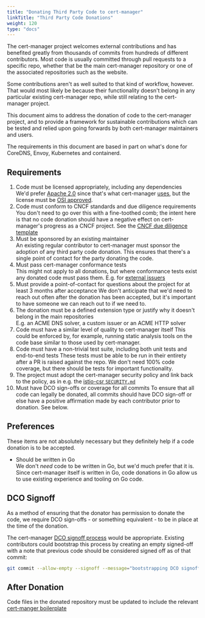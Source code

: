 ```yaml
---
title: "Donating Third Party Code to cert-manager"
linkTitle: "Third Party Code Donations"
weight: 120
type: "docs"
---
```


The cert-manager project welcomes external contributions and has benefited greatly from thousands
of commits from hundreds of different contributors. Most code is usually committed through pull
requests to a specific repo, whether that be the main cert-manager repository or one of the associated
repositories such as the website.

Some contributions aren't as well suited to that kind of workflow, however. That would most likely
be because their functionality doesn't belong in any particular existing cert-manager repo, while still
relating to the cert-manager project.

This document aims to address the donation of code to the cert-manager project, and to provide a
framework for sustainable contributions which can be tested and relied upon going forwards by both
cert-manager maintainers and users.

The requirements in this document are based in part on what's done for CoreDNS, Envoy, Kubernetes
and containerd.

## Requirements

1.  Code must be licensed appropriately, including any dependencies   
    We'd prefer [Apache 2.0](https://tldrlegal.com/license/apache-license-2.0-(apache-2.0)) since that's
    what cert-manager [uses](https://github.com/jetstack/cert-manager/blob/master/LICENSE), but the
    license must be [OSI approved](https://opensource.org/licenses).
2.  Code must conform to CNCF standards and due diligence requirements   
    You don't need to go over this with a fine-toothed comb; the intent here is that no code donation
    should have a negative effect on cert-manager's progress as a CNCF project. See the
    [CNCF due diligence template](https://github.com/cncf/toc/blob/main/process/dd-review-template.md)
3.  Must be sponsored by an existing maintainer   
    An existing regular contributor to cert-manager must sponsor the adoption of any third party code
    donation. This ensures that there's a single point of contact for the party donating the code.
4.  Must pass cert-manager conformance tests   
    This might not apply to all donations, but where conformance tests exist any donated code must
    pass them. E.g. for [external issuers](https://github.com/jetstack/cert-manager/blob/dffbf391dbb0fc6c1cfea62e561a9c6f54362ab0/test/e2e/suite/conformance/certificates/external/external.go#L41-L62)
5.  Must provide a point-of-contact for questions about the project for at least 3 months after acceptance
    We don't anticipate that we'd need to reach out often after the donation has been accepted,
    but it's important to have someone we can reach out to if we need to.
6.  The donation must be a defined extension type or justify why it doesn't belong in the main repositories   
    E.g. an ACME DNS solver, a custom issuer or an ACME HTTP solver
7.  Code must have a similar level of quality to cert-manager itself
    This could be enforced by, for example, running static analysis tools on the code base similar to
    those used by cert-manager.
8.  Code must have a non-trivial test suite, including both unit tests and end-to-end tests
    These tests must be able to be run in their entirety after a PR is raised against the repo. We don't
    need 100% code coverage, but there should be tests for important functionality.
9.  The project must adopt the cert-manager security policy and link back to the policy, as in e.g.
    the [istio-csr `SECURITY.md`](https://github.com/cert-manager/istio-csr/blob/master/SECURITY.md)
10. Must have DCO sign-offs or coverage for all commits
    To ensure that all code can legally be donated, all commits should have DCO sign-off or else have
    a positive affirmation made by each contributor prior to donation. See below.

## Preferences

These items are not absolutely necessary but they definitely help if a code donation is to be accepted.

- Should be written in Go   
  We don't _need_ code to be written in Go, but we'd much prefer that it is. Since cert-manager itself
  is written in Go, code donations in Go allow us to use existing experience and tooling on Go code.

## DCO Signoff

As a method of ensuring that the donator has permission to donate the code, we require DCO sign-offs -
or something equivalent - to be in place at the time of the donation.

The cert-manager [DCO signoff process](https://github.com/jetstack/cert-manager/blob/master/CONTRIBUTING.md#dco-sign-off)
would be appropriate. Existing contributors could bootstrap this process by creating an empty signed-off
with a note that previous code should be considered signed off as of that commit:

```bash
git commit --allow-empty --signoff --message="bootstrapping DCO signoff for past commits"
```

## After Donation

Code files in the donated repository must be updated to include the relevant 
[cert-manger boilerplate](https://github.com/jetstack/cert-manager/blob/master/hack/boilerplate/boilerplate.go.txt)
